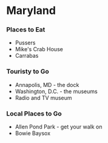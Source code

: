 # Maryland

### Places to Eat
- Pussers
- Mike's Crab House
- Carrabas

### Touristy to Go
- Annapolis, MD - the dock
- Washington, D.C. - the museums
- Radio and TV museum

### Local Places to Go
- Allen Pond Park - get your walk on
- Bowie Baysox
